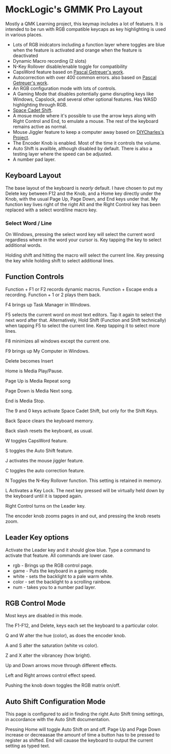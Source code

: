 # MockLogic's GMMK Pro Layout

Mostly a QMK Learning project, this keymap includes a lot of featuers. It is intended to be run with RGB compatible keycaps as key highlighting is used in various places.

* Lots of RGB inidcators including a function layer where toggles are blue when the feature is activated and orange when the feature is deactivated
* Dynamic Macro recording (2 slots)
* N-Key Rollover disable/enable toggle for compatibility
* CapsWord feature based on [Pascal Getreuer's work](https://getreuer.info/posts/keyboards/caps-word/index.html).
* Autocorrection with over 400 common errors. also based on [Pascal Getreuer's work](https://getreuer.info/posts/keyboards/autocorrection/index.html).
* An RGB configuration mode with lots of controls.
* A Gaming Mode that disables potentially game disrupting keys like Windows, Capslock, and several other optional features. Has WASD highlighting through RGB.
* [Space Cadet Shift](https://docs.qmk.fm/#/feature_space_cadet).
* A mosue mode where it's possible to use the arrow keys along with Right Control and End, to emulate a mouse. The rest of the keyboard remains active as normal.
* Mouse Jiggler feature to keep a computer away based on [DIYCharles's Project](https://github.com/DIYCharles/MouseJiggler).
* The Encoder Knob is enabled. Most of the time it controls the volume.
* Auto Shift is availble, although disabled by default. There is also a testing layer where the speed can be adjusted.
* A number pad layer.

## Keyboard Layout
The base layout of the keyboard is *nearly* default. I have chosen to put my Delete key between F12 and the Knob, and a Home key directly under the Knob, with the usual Page Up, Page Down, and End keys under that. My function key lives right of the right Alt and the Right Control key has been replaced with a select word/line macro key.

### Select Word / Line
On Windows, pressing the select word key will select the current word regardless where in the word your cursor is. Key tapping the key to select additional words.

Holding shift and hitting the macro will select the current line. Key pressing the key while holding shift to select additional lines.


## Function Controls
Function + F1 or F2 records dynamic macros. Function + Escape ends a recording. Function + 1 or 2 plays them back.

F4 brings up Task Manager in Windows.

F5 selects the current word on most text editors. Tap it again to select the next word after that. Alternatively, Hold Shift (Function and Shift technically) when tapping F5 to select the current line. Keep tapping it to select more lines.

F8 minimizes all windows except the current one.

F9 brings up My Computer in Windows.

Delete becomes Insert

Home is Media Play/Pause.

Page Up is Media Repeat song

Page Down is Media Next song.

End is Media Stop.

The 9 and 0 keys activate Space Cadet Shift, but only for the Shift Keys.

Back Space clears the keyboard memory.

Back slash resets the keyboard, as usual.

W toggles CapsWord feature.

S toggles the Auto Shift feature.

J activates the mouse jiggler feature.

C toggles the auto correction feature.

N Toggles the N-Key Rollover function. This setting is retained in memory.

L Activates a Key Lock. The next key pressed will be virtually held down by the keyboard until it is tapped again.

Right Control turns on the Leader key.

The encoder knob zooms pages in and out, and pressing the knob resets zoom.

## Leader Key options

Activate the Leader key and it should glow blue. Type a command to activate that feature. All commands are lower case.

* rgb - Brings up the RGB control page.
* game - Puts the keyboard in a gaming mode.
* white - sets the backlight to a pale warm white.
* color - set the backlight to a scrolling rainbow.
* num - takes you to a number pad layer.

## RGB Control Mode

Most keys are disabled in this mode.

The F1-F12, and Delete, keys each set the keyboard to a particular color.

Q and W alter the hue (color), as does the encoder knob.

A and S alter the saturation (white vs color).

Z and X alter the vibrancey (how bright).

Up and Down arrows move through different effects.

Left and Right arrows control effect speed.

Pushing the knob down toggles the RGB matrix on/off.

## Auto Shift Configuration Mode

This page is configured to aid in finding the right Auto Shift timing settings, in accordance with the Auto Shift documentation.

Pressing Home will toggle Auto Shift on and off. Page Up and Page Down increase or decreaasae the amount of time a button has to be pressed to register as shifted. End will cauase the keyboard to output the current setting as typed text.